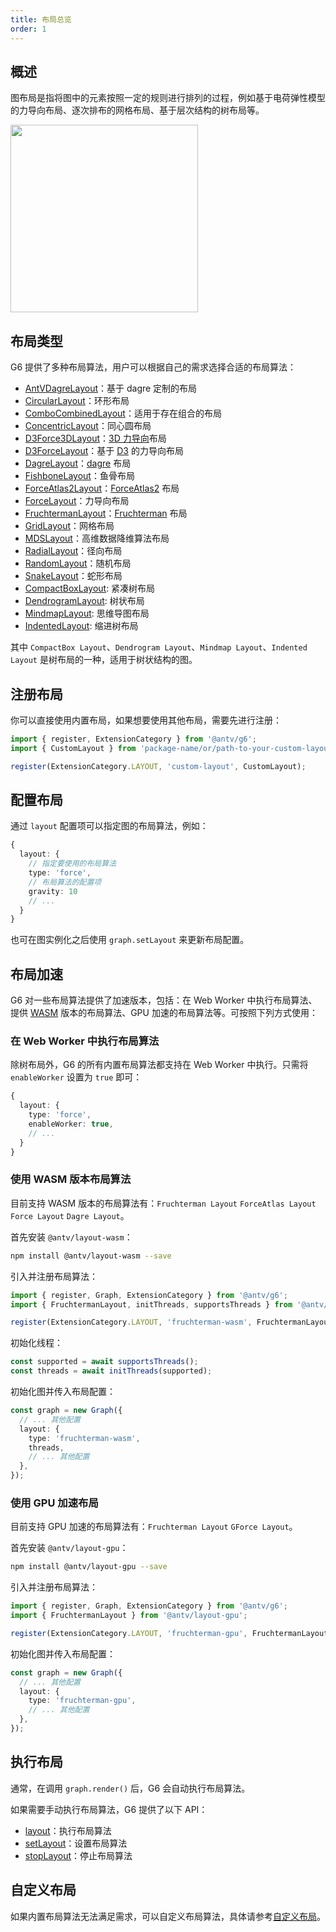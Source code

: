 ```yaml
---
title: 布局总览
order: 1
---
```


## 概述

图布局是指将图中的元素按照一定的规则进行排列的过程，例如基于电荷弹性模型的力导向布局、逐次排布的网格布局、基于层次结构的树布局等。

<image width="300" src="https://mdn.alipayobjects.com/huamei_qa8qxu/afts/img/A*WIhlToluHaEAAAAAAAAAAAAADmJ7AQ/original" />

## 布局类型

G6 提供了多种布局算法，用户可以根据自己的需求选择合适的布局算法：

<!-- TODO 待验证链接是否正确 -->

- [AntVDagreLayout](/api/layouts/antv-dagre-layout)：基于 dagre 定制的布局
- [CircularLayout](/api/layouts/circular-layout)：环形布局
- [ComboCombinedLayout](/api/layouts/combo-combined-layout)：适用于存在组合的布局
- [ConcentricLayout](/api/layouts/concentric-layout)：同心圆布局
- [D3Force3DLayout](/api/layouts/d3-force3-d-layout)：[3D 力导向](https://github.com/vasturiano/d3-force-3d)布局
- [D3ForceLayout](/api/layouts/d3-force-layout)：基于 [D3](https://d3js.org/d3-force) 的力导向布局
- [DagreLayout](/api/layouts/dagre-layout)：[dagre](https://github.com/dagrejs/dagre) 布局
- [FishboneLayout](/api/layouts/fishbone)：鱼骨布局
- [ForceAtlas2Layout](/api/layouts/force-atlas2-layout)：[ForceAtlas2](https://journals.plos.org/plosone/article?id=10.1371/journal.pone.0098679) 布局
- [ForceLayout](/api/layouts/force-layout)：力导向布局
- [FruchtermanLayout](/api/layouts/fruchterman-layout)：[Fruchterman](https://www.sciencedirect.com/topics/computer-science/reingold-layout) 布局
- [GridLayout](/api/layouts/grid-layout)：网格布局
- [MDSLayout](/api/layouts/mds-layout)：高维数据降维算法布局
- [RadialLayout](/api/layouts/radial-layout)：径向布局
- [RandomLayout](/api/layouts/random-layout)：随机布局
- [SnakeLayout](/api/layouts/snake)：蛇形布局
- [CompactBoxLayout](/api/layouts/compact-box-layout): 紧凑树布局
- [DendrogramLayout](/api/layouts/dendrogram-layout): 树状布局
- [MindmapLayout](/api/layouts/mindmap-layout): 思维导图布局
- [IndentedLayout](/api/layouts/indented-layout): 缩进树布局

其中 `CompactBox Layout`、`Dendrogram Layout`、`Mindmap Layout`、`Indented Layout` 是树布局的一种，适用于树状结构的图。

## 注册布局

你可以直接使用内置布局，如果想要使用其他布局，需要先进行注册：

```typescript
import { register, ExtensionCategory } from '@antv/g6';
import { CustomLayout } from 'package-name/or/path-to-your-custom-layout';

register(ExtensionCategory.LAYOUT, 'custom-layout', CustomLayout);
```

## 配置布局

通过 `layout` 配置项可以指定图的布局算法，例如：

```typescript
{
  layout: {
    // 指定要使用的布局算法
    type: 'force',
    // 布局算法的配置项
    gravity: 10
    // ...
  }
}
```

也可在图实例化之后使用 `graph.setLayout` 来更新布局配置。

## 布局加速

G6 对一些布局算法提供了加速版本，包括：在 Web Worker 中执行布局算法、提供 [WASM](https://webassembly.org/) 版本的布局算法、GPU 加速的布局算法等。可按照下列方式使用：

### 在 Web Worker 中执行布局算法

除树布局外，G6 的所有内置布局算法都支持在 Web Worker 中执行。只需将 `enableWorker` 设置为 `true` 即可：

```typescript
{
  layout: {
    type: 'force',
    enableWorker: true,
    // ...
  }
}
```

### 使用 WASM 版本布局算法

目前支持 WASM 版本的布局算法有：`Fruchterman Layout` `ForceAtlas Layout` `Force Layout` `Dagre Layout`。

首先安装 `@antv/layout-wasm`：

```bash
npm install @antv/layout-wasm --save
```

引入并注册布局算法：

```typescript
import { register, Graph, ExtensionCategory } from '@antv/g6';
import { FruchtermanLayout, initThreads, supportsThreads } from '@antv/layout-wasm';

register(ExtensionCategory.LAYOUT, 'fruchterman-wasm', FruchtermanLayout);
```

初始化线程：

```typescript
const supported = await supportsThreads();
const threads = await initThreads(supported);
```

初始化图并传入布局配置：

```typescript
const graph = new Graph({
  // ... 其他配置
  layout: {
    type: 'fruchterman-wasm',
    threads,
    // ... 其他配置
  },
});
```

### 使用 GPU 加速布局

目前支持 GPU 加速的布局算法有：`Fruchterman Layout` `GForce Layout`。

首先安装 `@antv/layout-gpu`：

```bash
npm install @antv/layout-gpu --save
```

引入并注册布局算法：

```typescript
import { register, Graph, ExtensionCategory } from '@antv/g6';
import { FruchtermanLayout } from '@antv/layout-gpu';

register(ExtensionCategory.LAYOUT, 'fruchterman-gpu', FruchtermanLayout);
```

初始化图并传入布局配置：

```typescript
const graph = new Graph({
  // ... 其他配置
  layout: {
    type: 'fruchterman-gpu',
    // ... 其他配置
  },
});
```

## 执行布局

通常，在调用 `graph.render()` 后，G6 会自动执行布局算法。

如果需要手动执行布局算法，G6 提供了以下 API：

- [layout](/api/graph/method#graphlayout)：执行布局算法
- [setLayout](/api/graph/method#graphsetlayoutlayout)：设置布局算法
- [stopLayout](/api/graph/method#graphstoplayout)：停止布局算法

## 自定义布局

如果内置布局算法无法满足需求，可以自定义布局算法，具体请参考[自定义布局](/manual/custom-extension/layout)。
